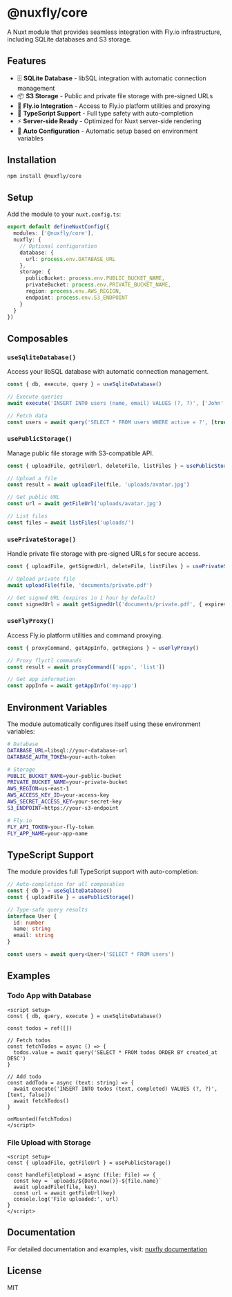 # @nuxfly/core

A Nuxt module that provides seamless integration with Fly.io infrastructure, including SQLite databases and S3 storage.

## Features

- 🗄️ **SQLite Database** - libSQL integration with automatic connection management
- 📦 **S3 Storage** - Public and private file storage with pre-signed URLs
- 🔧 **Fly.io Integration** - Access to Fly.io platform utilities and proxying
- 🎯 **TypeScript Support** - Full type safety with auto-completion
- ⚡ **Server-side Ready** - Optimized for Nuxt server-side rendering
- 🔄 **Auto Configuration** - Automatic setup based on environment variables

## Installation

```bash
npm install @nuxfly/core
```

## Setup

Add the module to your `nuxt.config.ts`:

```typescript
export default defineNuxtConfig({
  modules: ['@nuxfly/core'],
  nuxfly: {
    // Optional configuration
    database: {
      url: process.env.DATABASE_URL
    },
    storage: {
      publicBucket: process.env.PUBLIC_BUCKET_NAME,
      privateBucket: process.env.PRIVATE_BUCKET_NAME,
      region: process.env.AWS_REGION,
      endpoint: process.env.S3_ENDPOINT
    }
  }
})
```

## Composables

### `useSqliteDatabase()`

Access your libSQL database with automatic connection management.

```typescript
const { db, execute, query } = useSqliteDatabase()

// Execute queries
await execute('INSERT INTO users (name, email) VALUES (?, ?)', ['John', 'john@example.com'])

// Fetch data
const users = await query('SELECT * FROM users WHERE active = ?', [true])
```

### `usePublicStorage()`

Manage public file storage with S3-compatible API.

```typescript
const { uploadFile, getFileUrl, deleteFile, listFiles } = usePublicStorage()

// Upload a file
const result = await uploadFile(file, 'uploads/avatar.jpg')

// Get public URL
const url = await getFileUrl('uploads/avatar.jpg')

// List files
const files = await listFiles('uploads/')
```

### `usePrivateStorage()`

Handle private file storage with pre-signed URLs for secure access.

```typescript
const { uploadFile, getSignedUrl, deleteFile, listFiles } = usePrivateStorage()

// Upload private file
await uploadFile(file, 'documents/private.pdf')

// Get signed URL (expires in 1 hour by default)
const signedUrl = await getSignedUrl('documents/private.pdf', { expiresIn: 3600 })
```

### `useFlyProxy()`

Access Fly.io platform utilities and command proxying.

```typescript
const { proxyCommand, getAppInfo, getRegions } = useFlyProxy()

// Proxy flyctl commands
const result = await proxyCommand(['apps', 'list'])

// Get app information
const appInfo = await getAppInfo('my-app')
```

## Environment Variables

The module automatically configures itself using these environment variables:

```bash
# Database
DATABASE_URL=libsql://your-database-url
DATABASE_AUTH_TOKEN=your-auth-token

# Storage
PUBLIC_BUCKET_NAME=your-public-bucket
PRIVATE_BUCKET_NAME=your-private-bucket
AWS_REGION=us-east-1
AWS_ACCESS_KEY_ID=your-access-key
AWS_SECRET_ACCESS_KEY=your-secret-key
S3_ENDPOINT=https://your-s3-endpoint

# Fly.io
FLY_API_TOKEN=your-fly-token
FLY_APP_NAME=your-app-name
```

## TypeScript Support

The module provides full TypeScript support with auto-completion:

```typescript
// Auto-completion for all composables
const { db } = useSqliteDatabase()
const { uploadFile } = usePublicStorage()

// Type-safe query results
interface User {
  id: number
  name: string
  email: string
}

const users = await query<User>('SELECT * FROM users')
```

## Examples

### Todo App with Database

```vue
<script setup>
const { db, query, execute } = useSqliteDatabase()

const todos = ref([])

// Fetch todos
const fetchTodos = async () => {
  todos.value = await query('SELECT * FROM todos ORDER BY created_at DESC')
}

// Add todo
const addTodo = async (text: string) => {
  await execute('INSERT INTO todos (text, completed) VALUES (?, ?)', [text, false])
  await fetchTodos()
}

onMounted(fetchTodos)
</script>
```

### File Upload with Storage

```vue
<script setup>
const { uploadFile, getFileUrl } = usePublicStorage()

const handleFileUpload = async (file: File) => {
  const key = `uploads/${Date.now()}-${file.name}`
  await uploadFile(file, key)
  const url = await getFileUrl(key)
  console.log('File uploaded:', url)
}
</script>
```

## Documentation

For detailed documentation and examples, visit: [nuxfly documentation](https://nuxfly.dev)

## License

MIT